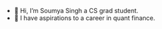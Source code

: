 - 👋 Hi, I’m Soumya Singh a CS grad student.
- 👀 I have aspirations to a career in quant finance.
<!---
SilK07/SilK07 is a ✨ special ✨ repository because its `README.md` (this file) appears on your GitHub profile.
You can click the Preview link to take a look at your changes.
--->
